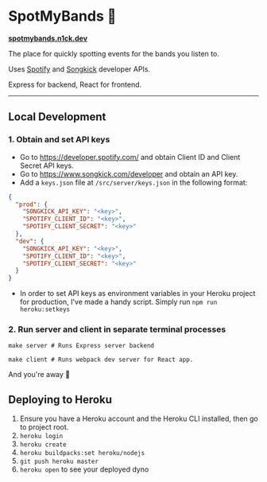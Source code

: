 # SpotMyBands 🎸

**[spotmybands.n1ck.dev](https://spotmybands.n1ck.dev/)**

The place for quickly spotting events for the bands you listen to.

Uses [Spotify](https://developer.spotify.com/) and [Songkick](https://www.songkick.com/developer) developer APIs.

Express for backend, React for frontend.

---

## Local Development

### 1. Obtain and set API keys

- Go to https://developer.spotify.com/ and obtain Client ID and Client Secret API keys.
- Go to https://www.songkick.com/developer and obtain an API key.
- Add a `keys.json` file at `/src/server/keys.json` in the following format:

```json
{
  "prod": {
    "SONGKICK_API_KEY": "<key>",
    "SPOTIFY_CLIENT_ID": "<key>",
    "SPOTIFY_CLIENT_SECRET": "<key>"
  },
  "dev": {
    "SONGKICK_API_KEY": "<key>",
    "SPOTIFY_CLIENT_ID": "<key>",
    "SPOTIFY_CLIENT_SECRET": "<key>"
  }
}
```

- In order to set API keys as environment variables in your Heroku project for production, I've made a handy script. Simply run `npm run heroku:setkeys`

### 2. Run server and client in separate terminal processes

```
make server # Runs Express server backend

make client # Runs webpack dev server for React app.
```

And you're away 🚀

## Deploying to Heroku

1. Ensure you have a Heroku account and the Heroku CLI installed, then go to project root.
2. `heroku login`
3. `heroku create`
4. `heroku buildpacks:set heroku/nodejs`
5. `git push heroku master`
6. `heroku open` to see your deployed dyno
